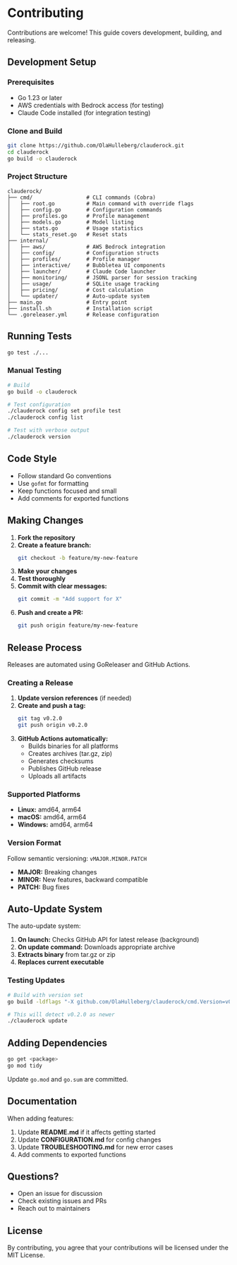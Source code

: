 # Contributing

Contributions are welcome! This guide covers development, building, and releasing.

## Development Setup

### Prerequisites

- Go 1.23 or later
- AWS credentials with Bedrock access (for testing)
- Claude Code installed (for integration testing)

### Clone and Build

```bash
git clone https://github.com/OlaHulleberg/clauderock.git
cd clauderock
go build -o clauderock
```

### Project Structure

```
clauderock/
├── cmd/                 # CLI commands (Cobra)
│   ├── root.go          # Main command with override flags
│   ├── config.go        # Configuration commands
│   ├── profiles.go      # Profile management
│   ├── models.go        # Model listing
│   ├── stats.go         # Usage statistics
│   └── stats_reset.go   # Reset stats
├── internal/
│   ├── aws/             # AWS Bedrock integration
│   ├── config/          # Configuration structs
│   ├── profiles/        # Profile manager
│   ├── interactive/     # Bubbletea UI components
│   ├── launcher/        # Claude Code launcher
│   ├── monitoring/      # JSONL parser for session tracking
│   ├── usage/           # SQLite usage tracking
│   ├── pricing/         # Cost calculation
│   └── updater/         # Auto-update system
├── main.go              # Entry point
├── install.sh           # Installation script
└── .goreleaser.yml      # Release configuration
```

## Running Tests

```bash
go test ./...
```

### Manual Testing

```bash
# Build
go build -o clauderock

# Test configuration
./clauderock config set profile test
./clauderock config list

# Test with verbose output
./clauderock version
```

## Code Style

- Follow standard Go conventions
- Use `gofmt` for formatting
- Keep functions focused and small
- Add comments for exported functions

## Making Changes

1. **Fork the repository**
2. **Create a feature branch:**
   ```bash
   git checkout -b feature/my-new-feature
   ```
3. **Make your changes**
4. **Test thoroughly**
5. **Commit with clear messages:**
   ```bash
   git commit -m "Add support for X"
   ```
6. **Push and create a PR:**
   ```bash
   git push origin feature/my-new-feature
   ```

## Release Process

Releases are automated using GoReleaser and GitHub Actions.

### Creating a Release

1. **Update version references** (if needed)
2. **Create and push a tag:**
   ```bash
   git tag v0.2.0
   git push origin v0.2.0
   ```
3. **GitHub Actions automatically:**
   - Builds binaries for all platforms
   - Creates archives (tar.gz, zip)
   - Generates checksums
   - Publishes GitHub release
   - Uploads all artifacts

### Supported Platforms

- **Linux:** amd64, arm64
- **macOS:** amd64, arm64
- **Windows:** amd64, arm64

### Version Format

Follow semantic versioning: `vMAJOR.MINOR.PATCH`

- **MAJOR:** Breaking changes
- **MINOR:** New features, backward compatible
- **PATCH:** Bug fixes

## Auto-Update System

The auto-update system:

1. **On launch:** Checks GitHub API for latest release (background)
2. **On update command:** Downloads appropriate archive
3. **Extracts binary** from tar.gz or zip
4. **Replaces current executable**

### Testing Updates

```bash
# Build with version set
go build -ldflags "-X github.com/OlaHulleberg/clauderock/cmd.Version=v0.1.0" -o clauderock

# This will detect v0.2.0 as newer
./clauderock update
```

## Adding Dependencies

```bash
go get <package>
go mod tidy
```

Update `go.mod` and `go.sum` are committed.

## Documentation

When adding features:

1. Update **README.md** if it affects getting started
2. Update **CONFIGURATION.md** for config changes
3. Update **TROUBLESHOOTING.md** for new error cases
4. Add comments to exported functions

## Questions?

- Open an issue for discussion
- Check existing issues and PRs
- Reach out to maintainers

## License

By contributing, you agree that your contributions will be licensed under the MIT License.
